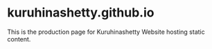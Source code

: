 # kuruhinashetty.github.io
This is the production page for Kuruhinashetty Website hosting static content. 
